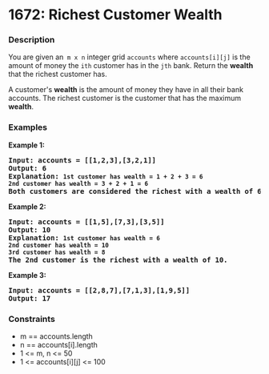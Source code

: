 # 1672: Richest Customer Wealth

### Description

You are given an<code> m x n</code> integer grid <code>accounts</code> where <code>accounts[i][j]</code> is the amount of money the <code>i​​​​​​​​​​​th​​​​</code> customer has in the <code>j​​​​​​​​​​​th​​​​</code> bank. Return the <b>wealth</b> that the richest customer has.

A customer's <b>wealth</b> is the amount of money they have in all their bank accounts. The richest customer is the customer that has the maximum <b>wealth</b>.

### Examples

<p><strong>Example 1:</strong></p>

<pre><strong>Input: accounts = [[1,2,3],[3,2,1]]</strong>
<strong>Output: 6</strong>
<strong>Explanation: <code>1st customer has wealth = 1 + 2 + 3 = 6</code>
<code>2nd customer has wealth = 3 + 2 + 1 = 6</code>
Both customers are considered the richest with a wealth of 6 each, so return 6.</strong>
</pre>

<p><strong>Example 2:</strong></p>

<pre><strong>Input: accounts = [[1,5],[7,3],[3,5]]</strong>
<strong>Output: 10</strong>
<strong>Explanation: <code>1st customer has wealth = 6</code>
<code>2nd customer has wealth = 10 </code>
<code>3rd customer has wealth = 8</code>
The 2nd customer is the richest with a wealth of 10.</strong>
</pre>

<p><strong>Example 3:</strong></p>

<pre><strong>Input: accounts = [[2,8,7],[7,1,3],[1,9,5]]</strong>
<strong>Output: 17</strong>
</pre>

### Constraints

<ul>
	<li>m == accounts.length</li>
	<li>n == accounts[i].length</li>
	<li>1 <= m, n <= 50</li>
    <li>1 <= accounts[i][j] <= 100</li>
</ul>
